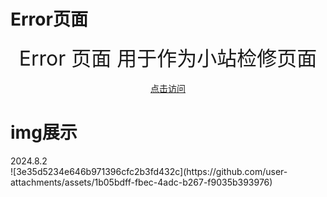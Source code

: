 <h1>Error页面</h1>
<div align="center">
<font size="6">
Error 页面
用于作为小站检修页面
</font>
<br>
<br>
<a href="https://skimrme.github.io/error.badservers/">点击访问</a><br>
</div>
<h1>img展示</h1>
<div>
2024.8.2
 <br>
![3e35d5234e646b971396cfc2b3fd432c](https://github.com/user-attachments/assets/1b05bdff-fbec-4adc-b267-f9035b393976)
</div>
